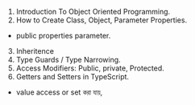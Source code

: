 1. Introduction To Object Oriented Programming.
2. How to Create Class, Object, Parameter Properties.
- public properties parameter.
3. Inheritence
4. Type Guards / Type Narrowing.
5. Access Modifiers: Public, private, Protected.
6. Getters and Setters in TypeScript.
- value access or set করা যায়,